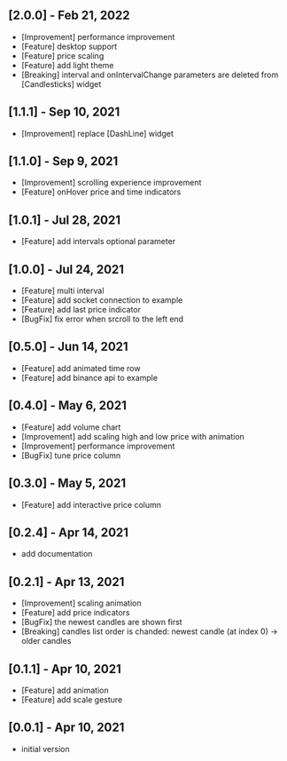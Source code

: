 ## [2.0.0] - Feb 21, 2022

- [Improvement] performance improvement
- [Feature] desktop support
- [Feature] price scaling
- [Feature] add light theme
- [Breaking] interval and onIntervalChange parameters are deleted from [Candlesticks] widget

## [1.1.1] - Sep 10, 2021

- [Improvement] replace [DashLine] widget
 
## [1.1.0] - Sep 9, 2021

- [Improvement] scrolling experience improvement
- [Feature] onHover price and time indicators
 
## [1.0.1] - Jul 28, 2021

- [Feature] add intervals optional parameter

## [1.0.0] - Jul 24, 2021

- [Feature] multi interval
- [Feature] add socket connection to example
- [Feature] add last price indicator
- [BugFix] fix error when srcroll to the left end

## [0.5.0] - Jun 14, 2021

- [Feature] add animated time row
- [Feature] add binance api to example

## [0.4.0] - May 6, 2021

- [Feature] add volume chart
- [Improvement] add scaling high and low price with animation
- [Improvement] performance improvement
- [BugFix] tune price column

## [0.3.0] - May 5, 2021

- [Feature] add interactive price column

## [0.2.4] - Apr 14, 2021

- add documentation

## [0.2.1] - Apr 13, 2021

- [Improvement] scaling animation
- [Feature] add price indicators
- [BugFix] the newest candles are shown first
- [Breaking] candles list order is chanded: newest candle (at index 0) -> older candles

## [0.1.1] - Apr 10, 2021

- [Feature] add animation
- [Feature] add scale gesture

## [0.0.1] - Apr 10, 2021

- initial version

